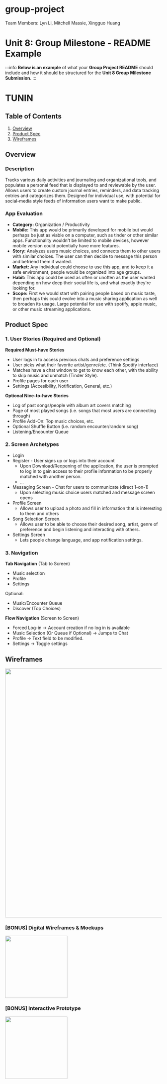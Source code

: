 # group-project

Team Members: Lyn Li, Mitchell Massie, Xingguo Huang

Unit 8: Group Milestone - README Example
===

:::info
**Below is an example** of what your **Group Project README** should include and how it should be structured for the **Unit 8 Group Milestone Submission**.
:::

# TUNIN

## Table of Contents
1. [Overview](#Overview)
1. [Product Spec](#Product-Spec)
1. [Wireframes](#Wireframes)

## Overview
### Description
Tracks various daily activities and journaling and organizational tools, and populates a personal feed that is displayed to and reviewable by the user. Allows users to create custom journal entries, reminders, and data tracking entries and categorizes them. Designed for individual use, with potential for social-media style feeds of information users want to make public.

### App Evaluation
- **Category:** Organization / Productivity
- **Mobile:** This app would be primarily developed for mobile but would perhaps be just as viable on a computer, such as tinder or other similar apps. Functionality wouldn't be limited to mobile devices, however mobile version could potentially have more features.
- **Story:** Analyzes users music choices, and connects them to other users with similar choices. The user can then decide to message this person and befriend them if wanted.
- **Market:** Any individual could choose to use this app, and to keep it a safe environment, people would be organized into age groups.
- **Habit:** This app could be used as often or unoften as the user wanted depending on how deep their social life is, and what exactly they're looking for.
- **Scope:** First we would start with pairing people based on music taste, then perhaps this could evolve into a music sharing application as well to broaden its usage. Large potential for use with spotify, apple music, or other music streaming applications.

## Product Spec
### 1. User Stories (Required and Optional)

**Required Must-have Stories**

* User logs in to access previous chats and preference settings
* User picks what their favorite artist/genre/etc. (Think Spotify interface)
* Matches have a chat window to get to know each other, with the ability to skip music and unmatch (Tinder Style).
* Profile pages for each user
* Settings (Accesibility, Notification, General, etc.)

**Optional Nice-to-have Stories**

* Log of past songs/people with album art covers matching
* Page of most played songs (i.e. songs that most users are connecting through)
* Profile Add-On: Top music choices, etc.
* Optional Shuffle Button (i.e. random encounter/random song)
* Listening/Encounter Queue

### 2. Screen Archetypes

* Login 
* Register - User signs up or logs into their account
   * Upon Download/Reopening of the application, the user is prompted to log in to gain access to their profile information to be properly matched with another person. 
   * ...
* Messaging Screen - Chat for users to communicate (direct 1-on-1)
   * Upon selecting music choice users matched and message screen opens
* Profile Screen 
   * Allows user to upload a photo and fill in information that is interesting to them and others
* Song Selection Screen.
   * Allows user to be able to choose their desired song, artist, genre of preference and begin listening and interacting with others.
* Settings Screen
   * Lets people change language, and app notification settings.

### 3. Navigation

**Tab Navigation** (Tab to Screen)

* Music selection
* Profile
* Settings

Optional:
* Music/Encounter Queue
* Discover (Top Choices)

**Flow Navigation** (Screen to Screen)
* Forced Log-in -> Account creation if no log in is available
* Music Selection (Or Queue if Optional) -> Jumps to Chat
* Profile -> Text field to be modified. 
* Settings -> Toggle settings

## Wireframes
<img src="" width=800><br>

### [BONUS] Digital Wireframes & Mockups
<img src="" height=200>

### [BONUS] Interactive Prototype
<img src="" width=200>
